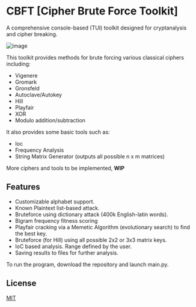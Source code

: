 # CBFT [Cipher Brute Force Toolkit]

A comprehensive console-based (TUI) toolkit designed for cryptanalysis and cipher breaking.

![image](https://github.com/user-attachments/assets/27209098-d9f5-44da-b79d-671123d2d418)

This toolkit provides methods for brute forcing various classical ciphers including:
- Vigenere
- Gromark
- Gronsfeld
- Autoclave/Autokey
- Hill
- Playfair
- XOR
- Modulo addition/subtraction

It also provides some basic tools such as:
- Ioc
- Frequency Analysis
- String Matrix Generator (outputs all possible n x m matrices)

More ciphers and tools to be implemented, **WIP**

## Features

- Customizable alphabet support.
- Known Plaintext list-based attack.
- Bruteforce using dictionary attack (400k English-latin words).
- Bigram frequency fitness scoring
- Playfair cracking via a Memetic Algorithm (evolutionary search) to find the best key.
- Bruteforce (for Hill) using all possible 2x2 or 3x3 matrix keys.
- IoC based analysis. Range defined by the user.
- Saving results to files for further analysis.

To run the program, download the repository and launch main.py.

## License

[MIT](https://choosealicense.com/licenses/mit/)

